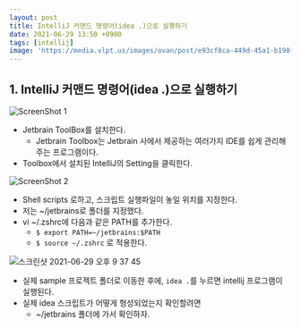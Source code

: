 ```yaml
---
layout: post
title: IntelliJ 커맨드 명령어(idea .)으로 실행하기 
date: 2021-06-29 13:50 +0900
tags: [intellij]
image: 'https://media.vlpt.us/images/ovan/post/e93cf8ca-449d-45a1-b190-5084887d4c43/intellij_series_logo.jpg'
---
```

## 1. IntelliJ 커맨드 명령어(idea .)으로 실행하기 

![ScreenShot 1](https://user-images.githubusercontent.com/28615416/123738448-c5a28080-d8df-11eb-8a57-a602923b549f.png)

- Jetbrain ToolBox를 설치한다. 
  - Jetbrain Toolbox는 Jetbrain 사에서 제공하는 여러가지 IDE를 쉽게 관리해주는 프로그램이다.
- Toolbox에서 설치된 IntelliJ의 Setting을 클릭한다. 

![ScreenShot 2](https://user-images.githubusercontent.com/28615416/123738444-c509ea00-d8df-11eb-8b8f-62692d5269ed.png)

- Shell scripts 로하고, 스크립트 실행파일이 놓일 위치를 지정한다. 
- 저는 ~/jetbrains로 폴더를 지정했다. 
- vi ~/.zshrc에 다음과 같은 PATH를 추가한다. 
  - `$ export PATH=~/jetbrains:$PATH` 
  -  `$ source ~/.zshrc` 로 적용한다.

![스크린샷 2021-06-29 오후 9 37 45](https://user-images.githubusercontent.com/28615416/123798595-4aae8980-d922-11eb-88d4-4f177a3daa90.png)
- 실제 sample 프로젝트 폴더로 이동한 후에, `idea .`를 누르면 intellij 프로그램이 실행된다. 
- 실제 idea 스크립트가 어떻게 형성되었는지 확인할려면 
  - ~/jetbrains 폴더에 가서 확인하자.

    